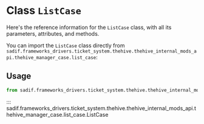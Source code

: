# Class `ListCase`

Here's the reference information for the `ListCase` class, with all its parameters, attributes, and methods.

You can import the `ListCase` class directly from `sadif.frameworks_drivers.ticket_system.thehive.thehive_internal_mods_api.thehive_manager_case.list_case`:

## Usage

```python
from sadif.frameworks_drivers.ticket_system.thehive.thehive_internal_mods_api.thehive_manager_case.list_case import ListCase
```

::: sadif.frameworks_drivers.ticket_system.thehive.thehive_internal_mods_api.thehive_manager_case.list_case.ListCase